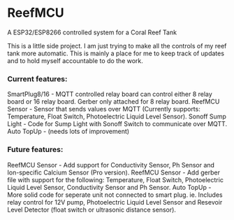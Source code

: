 # ReefMCU
A ESP32/ESP8266 controlled system for a Coral Reef Tank

This is a little side project. I am just trying to make all the controls of my reef tank more automatic. This is mainly a place for me to keep track of updates and to hold myself accountable to do the work.

### Current features:

SmartPlug8/16 - MQTT controlled relay board can control either 8 relay board or 16 relay board. Gerber only attached for 8 relay board.
ReefMCU Sensor - Sensor that sends values over MQTT (Currently supports: Temperature, Float Switch, Photoelectric Liquid Level Sensor).
Sonoff Sump Light - Code for Sump Light with Sonoff Switch to communicate over MQTT.
Auto TopUp - (needs lots of improvement)

### Future features:

ReefMCU Sensor - Add support for Conductivity Sensor, Ph Sensor and Ion-specific Calcium Sensor (Pro version).
ReefMCU Sensor - Add gerber file with support for the following: Temperature, Float Switch, Photoelectric Liquid Level Sensor, Conductivity Sensor and Ph Sensor.
Auto TopUp - More solid code for seperate unit not connected to smart plug. ie. Includes relay control for 12V pump, Photoelectric Liquid Level Sensor and Resevoir Level Detector (float switch or ultrasonic distance sensor).
